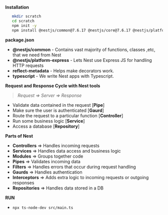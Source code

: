  **Installation**
 ``` bash
    mkdir scratch
    cd scratch
    npm init -y
	npm install @nestjs/common@7.6.17 @nestjs/core@7.6.17 @nestjs/platform-express@7.6.17 reflect-metadata@0.1.13 typescript@4.3.2
```

**package.json**

 - **@nestjs/common** - Contains vast majority of functions, classes ,etc, that we need from Nest
 - **@nestjs/platform-express** - Lets Nest use Express JS for handling HTTP requests
 - **reflect-metadata** - Helps make decorators work.
 - **typescript** - We write Nest apps with Typescript.

**Request and Response Cycle with Nest tools**

> *Request => Server => Response*

- Validate data contained in the request [**Pipe**]
- Make sure the user is authenticated [**Gaurd**]
- Route the request to a particular function [**Controller**]
- Run some business logic [**Service**]
- Access a database [**Repository**]


**Parts of Nest**
- **Controllers** => Handles incoming requests 
- **Services** => Handles data access and business logic
- **Modules** => Groups together code
- **Pipes** => Validates incoming data
- **Filters** => Handles errors that occur during request handling
- **Gaurds** => Handles authentication
- **Interceptors** => Adds extra logic to incoming requests or outgoing responses
- **Repositories** => Handles data stored in a DB

**RUN**
- `npx ts-node-dev src/main.ts`
 
